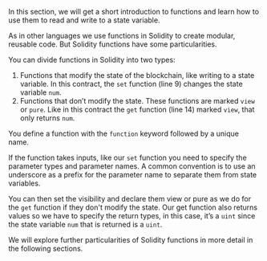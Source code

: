 In this section, we will get a short introduction to functions and learn how to use them to read and write to a state variable.

As in other languages we use functions in Solidity to create modular, reusable code. But Solidity functions have some particularities. 

You can divide functions in Solidity into two types:
1. Functions that modify the state of the blockchain, like writing to a state variable. In this contract, the `set` function (line 9) changes the state variable `num`.
2. Functions that don’t modify the state. These functions are marked `view` or `pure`. Like in this contract the `get` function (line 14) marked `view`, that only returns `num`.

You define a function with the `function` keyword followed by a unique name. 

If the function takes inputs, like our `set` function you need to specify the parameter types and parameter names. A common convention is to use an underscore as a prefix for the parameter name to separate them from state variables.

You can then set the visibility and declare them view or pure as we do for the `get` function if they don't modify the state. Our get function also returns values so we have to specify the return types, in this case, it’s a `uint` since the state variable `num` that is returned is a `uint`. 

We will explore further particularities of Solidity functions in more detail in the following sections.